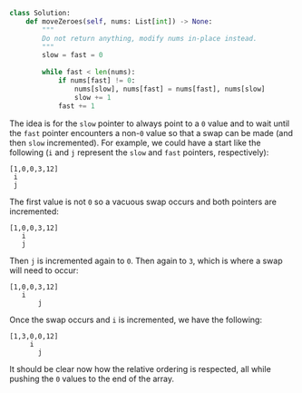 ```python
class Solution:
    def moveZeroes(self, nums: List[int]) -> None:
        """
        Do not return anything, modify nums in-place instead.
        """
        slow = fast = 0
        
        while fast < len(nums):
            if nums[fast] != 0:
                nums[slow], nums[fast] = nums[fast], nums[slow]
                slow += 1
            fast += 1
```

The idea is for the `slow` pointer to always point to a `0` value and to wait until the `fast` pointer encounters a non-`0` value so that a swap can be made (and then `slow` incremented). For example, we could have a start like the following (`i` and `j` represent the `slow` and `fast` pointers, respectively):

```
[1,0,0,3,12]
 i
 j
```

The first value is not `0` so a vacuous swap occurs and both pointers are incremented:

```
[1,0,0,3,12]
   i
   j
```

Then `j` is incremented again to `0`. Then again to `3`, which is where a swap will need to occur:

```
[1,0,0,3,12]
   i
       j
```

Once the swap occurs and `i` is incremented, we have the following:

```
[1,3,0,0,12]
     i
       j
```

It should be clear now how the relative ordering is respected, all while pushing the `0` values to the end of the array.